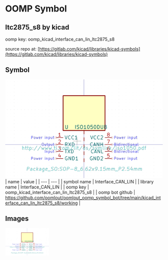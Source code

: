 # OOMP Symbol  
## ltc2875_s8  by kicad  
  
oomp key: oomp_kicad_interface_can_lin_ltc2875_s8  
  
source repo at: [https://gitlab.com/kicad/libraries/kicad-symbols](https://gitlab.com/kicad/libraries/kicad-symbols)  
## Symbol  
  
[![working.png](working_600.png)](working.png)  
| name | value | 
| --- | --- | 
| symbol name | Interface_CAN_LIN | 
| library name | Interface_CAN_LIN | 
| oomp key | oomp_kicad_interface_can_lin_ltc2875_s8 | 
| oomp bot github | https://github.com/oomlout/oomlout_oomp_symbol_bot/tree/main/kicad_interface_can_lin_ltc2875_s8/working | 
## Images  
  
[![working.png](working_140.png)](working.png)  
